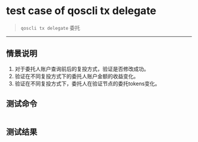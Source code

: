 # test case of qoscli tx delegate

> `qoscli tx delegate` 委托

---

## 情景说明

1. 对于委托人账户查询前后的复投方式，验证是否修改成功。
2. 验证在不同复投方式下的委托人账户金额的收益变化。
3. 验证在不同复投方式下，委托人在验证节点的委托tokens变化。

## 测试命令

```bash

```

## 测试结果

```bash
    
```
